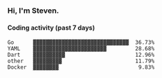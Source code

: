 ### Hi, I'm Steven.

#### Coding activity (past 7 days)
```
Go      ▓▓▓▓▓▓▓▓▓▓▓▓▓▓▓▓▓▓▓▓▓▓▓▓▓▓▓▓▓▓  36.73%
YAML    ▓▓▓▓▓▓▓▓▓▓▓▓▓▓▓▓▓▓▓▓▓▓▓         28.68%
Dart    ▓▓▓▓▓▓▓▓▓▓                      12.96%
other   ▓▓▓▓▓▓▓▓▓                       11.79%
Docker  ▓▓▓▓▓▓▓▓                         9.83%
```
